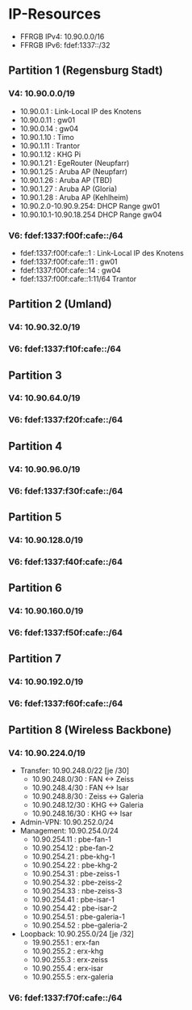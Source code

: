 # IP-Resources

* FFRGB IPv4: 10.90.0.0/16
* FFRGB IPv6: fdef:1337::/32

## Partition 1 (Regensburg Stadt)
### V4: 10.90.0.0/19
* 10.90.0.1  : Link-Local IP des Knotens
* 10.90.0.11 : gw01
* 10.90.0.14 : gw04
* 10.90.1.10 : Timo
* 10.90.1.11 : Trantor
* 10.90.1.12 : KHG Pi
* 10.90.1.21 : EgeRouter (Neupfarr)
* 10.90.1.25 : Aruba AP (Neupfarr)
* 10.90.1.26 : Aruba AP (TBD)
* 10.90.1.27 : Aruba AP (Gloria)
* 10.90.1.28 : Aruba AP (Kehlheim)
* 10.90.2.0-10.90.9.254: DHCP Range gw01
* 10.90.10.1-10.90.18.254 DHCP Range gw04

### V6: fdef:1337:f00f:cafe::/64
* fdef:1337:f00f:cafe::1  : Link-Local IP des Knotens
* fdef:1337:f00f:cafe::11 : gw01
* fdef:1337:f00f:cafe::14 : gw04
* fdef:1337:f00f:cafe::1:11/64 Trantor

## Partition 2 (Umland)
### V4: 10.90.32.0/19
### V6: fdef:1337:f10f:cafe::/64

## Partition 3
### V4: 10.90.64.0/19
### V6: fdef:1337:f20f:cafe::/64

## Partition 4
### V4: 10.90.96.0/19
### V6: fdef:1337:f30f:cafe::/64

## Partition 5
### V4: 10.90.128.0/19
### V6: fdef:1337:f40f:cafe::/64

## Partition 6
### V4: 10.90.160.0/19
### V6: fdef:1337:f50f:cafe::/64

## Partition 7
### V4: 10.90.192.0/19
### V6: fdef:1337:f60f:cafe::/64

## Partition 8 (Wireless Backbone)
### V4: 10.90.224.0/19
* Transfer: 10.90.248.0/22 [je /30]
  * 10.90.248.0/30 : FAN <-> Zeiss
  * 10.90.248.4/30 : FAN <-> Isar
  * 10.90.248.8/30 : Zeiss <-> Galeria
  * 10.90.248.12/30 : KHG <-> Galeria
  * 10.90.248.16/30 : KHG <-> Isar
* Admin-VPN: 10.90.252.0/24 
* Management: 10.90.254.0/24
  * 10.90.254.11 : pbe-fan-1
  * 10.90.254.12 : pbe-fan-2
  * 10.90.254.21 : pbe-khg-1
  * 10.90.254.22 : pbe-khg-2
  * 10.90.254.31 : pbe-zeiss-1
  * 10.90.254.32 : pbe-zeiss-2
  * 10.90.254.33 : nbe-zeiss-3
  * 10.90.254.41 : pbe-isar-1
  * 10.90.254.42 : pbe-isar-2
  * 10.90.254.51 : pbe-galeria-1
  * 10.90.254.52 : pbe-galeria-2
* Loopback: 10.90.255.0/24 [je /32]
  * 19.90.255.1 : erx-fan
  * 10.90.255.2 : erx-khg
  * 10.90.255.3 : erx-zeiss
  * 10.90.255.4 : erx-isar
  * 10.90.255.5 : erx-galeria

### V6: fdef:1337:f70f:cafe::/64
